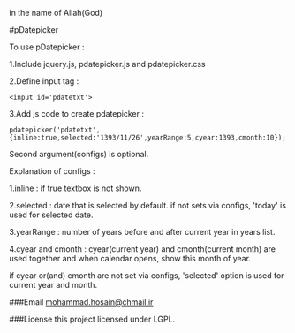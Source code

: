 in the name of Allah(God)

#pDatepicker

To use pDatepicker :  

1.Include jquery.js, pdatepicker.js and pdatepicker.css

2.Define input tag :

	<input id='pdatetxt'>

3.Add js code to create pdatepicker :

	pdatepicker('pdatetxt',{inline:true,selected:'1393/11/26',yearRange:5,cyear:1393,cmonth:10});

Second argument(configs) is optional.

Explanation of configs :

1.inline : if true textbox is not shown.

2.selected : date that is selected by default. if not sets via configs, 'today' is used for selected date.

3.yearRange : number of years before and after current year in years list.

4.cyear and cmonth : cyear(current year) and cmonth(current month) are used together and when calendar opens, show this month of year.

if cyear or(and) cmonth are not set via configs, 'selected' option is used for current year and month.


###Email
mohammad.hosain@chmail.ir

###License
this project licensed under LGPL.
